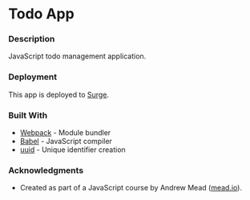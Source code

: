 # Todo App

### Description

JavaScript todo management application.

### Deployment

This app is deployed to [Surge](https://numerous-existence.surge.sh/).

### Built With

- [Webpack](https://webpack.js.org/) - Module bundler
- [Babel](https://babeljs.io/) - JavaScript compiler
- [uuid](https://www.npmjs.com/package/uuid) - Unique identifier creation

### Acknowledgments

- Created as part of a JavaScript course by Andrew Mead ([mead.io](https://mead.io/)).
